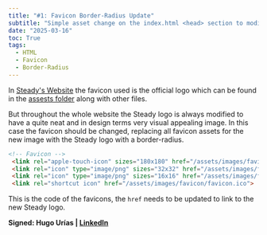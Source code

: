 ```yaml
---
title: "#1: Favicon Border-Radius Update"
subtitle: "Simple asset change on the index.html <head> section to modify the current favicon"
date: "2025-03-16"
toc: True
tags:
  - HTML
  - Favicon
  - Border-Radius
---
```


In [Steady's Website](https://steady.rocks) the favicon used is the official logo which can be found in the [assests folder](https://steady.rocks/assets/images/steady-logo.webp) along with other files.

But throughout the whole website the Steady logo is always modified to have a quite neat and in design terms very visual appealing image. In this case the favicon should be changed, replacing all favicon assets for the new image with the Steady logo with a border-radius.

```html
<!-- Favicon -->
 <link rel="apple-touch-icon" sizes="180x180" href="/assets/images/favicon/apple-touch-icon.png">
 <link rel="icon" type="image/png" sizes="32x32" href="/assets/images/favicon/favicon-32x32.png">
 <link rel="icon" type="image/png" sizes="16x16" href="/assets/images/favicon/favicon-16x16.png">
 <link rel="shortcut icon" href="/assets/images/favicon/favicon.ico">
```

This is the code of the favicons, the `href` needs to be updated to link to the new Steady logo.

**Signed: Hugo Urías | [LinkedIn](https://linkedin.com/in/vallecas)**